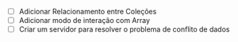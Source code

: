 - [ ] Adicionar Relacionamento entre Coleções
- [ ] Adicionar modo de interação com Array
- [ ] Criar um servidor para resolver o problema de conflito de dados
